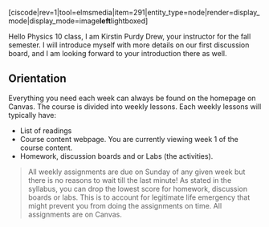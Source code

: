 \[ciscode\|rev=1\|tool=elmsmedia\|item=291\|entity\_type=node\|render=display\_mode\|display\_mode=image**left**lightboxed\]

Hello Physics 10 class, I am Kirstin Purdy Drew, your instructor for the fall semester. I will introduce myself with more details on our first discussion board, and  I am looking forward to your introduction there as well.

## Orientation

Everything you need each week can always be found on the homepage on Canvas. The course is divided into weekly lessons. Each weekly lessons will typically have:

* List of readings
* Course content webpage. You are currently viewing week 1 of the course content.
* Homework, discussion boards and or Labs \(the activities\). 

> All weekly assignments are due on Sunday of any given week but there is no reasons to wait till the last minute! As stated in the syllabus, you can drop the lowest score for homework, discussion boards or labs. This is to account for legitimate life emergency that might prevent you from doing the assignments on time. All assignments are on Canvas.



